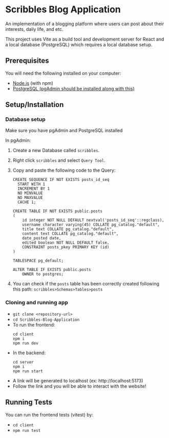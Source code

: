 # Scribbles Blog Application

An implementation of a blogging platform where users can post about their interests, daily life, and etc.

This project uses Vite as a build tool and development server for React and a local database (PostgreSQL) which requires a local database setup.

## Prerequisites

You will need the following installed on your computer:

- [Node.js](https://nodejs.org/en) (with npm)
- [PostgreSQL (pgAdmin should be installed along with this)](https://www.postgresql.org/download/)

## Setup/Installation

### Database setup

Make sure you have pgAdmin and PostgreSQL installed

In pgAdmin:

1. Create a new Database called `scribbles`.
2. Right click `scribbles` and select `Query Tool`.
3. Copy and paste the following code to the Query:

   ```
   CREATE SEQUENCE IF NOT EXISTS posts_id_seq
     START WITH 1
     INCREMENT BY 1
     NO MINVALUE
     NO MAXVALUE
     CACHE 1;

   CREATE TABLE IF NOT EXISTS public.posts
   (
       id integer NOT NULL DEFAULT nextval('posts_id_seq'::regclass),
       username character varying(45) COLLATE pg_catalog."default",
       title text COLLATE pg_catalog."default",
       content text COLLATE pg_catalog."default",
       date_posted date,
       edited boolean NOT NULL DEFAULT false,
       CONSTRAINT posts_pkey PRIMARY KEY (id)
   )

   TABLESPACE pg_default;

   ALTER TABLE IF EXISTS public.posts
       OWNER to postgres;

   ```

4. You can check if the `posts` table has been correctly created following this path: `scribbles>Schemas>Tables>posts`

### Cloning and running app

- `git clone <repository-url>`
- `cd Scribbles-Blog-Application`
- To run the frontend:
  ```
  cd client
  npm i 
  npm run dev
  ```
- In the backend:
  ```
  cd server
  npm i 
  npm run start
  ```
- A link will be generated to localhost (ex: http://localhost:5173)
- Follow the link and you will be able to interact with the website!

## Running Tests

You can run the frontend tests (vitest) by:

- `cd client`
- `npm run test`
